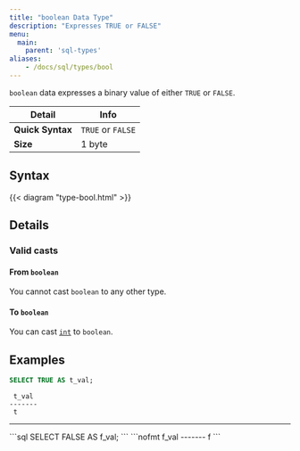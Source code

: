 ```yaml
---
title: "boolean Data Type"
description: "Expresses TRUE or FALSE"
menu:
  main:
    parent: 'sql-types'
aliases:
    - /docs/sql/types/bool
---
```


`boolean` data expresses a binary value of either `TRUE` or `FALSE`.

Detail | Info
-------|------
**Quick Syntax** | `TRUE` or `FALSE`
**Size** | 1 byte

## Syntax

{{< diagram "type-bool.html" >}}

## Details

### Valid casts

#### From `boolean`

You cannot cast `boolean` to any other type.

#### To `boolean`

You can cast [`int`](../int) to `boolean`.

## Examples

```sql
SELECT TRUE AS t_val;
```
```nofmt
 t_val
-------
 t
```
<hr/>
```sql
SELECT FALSE AS f_val;
```
```nofmt
 f_val
-------
 f
```
